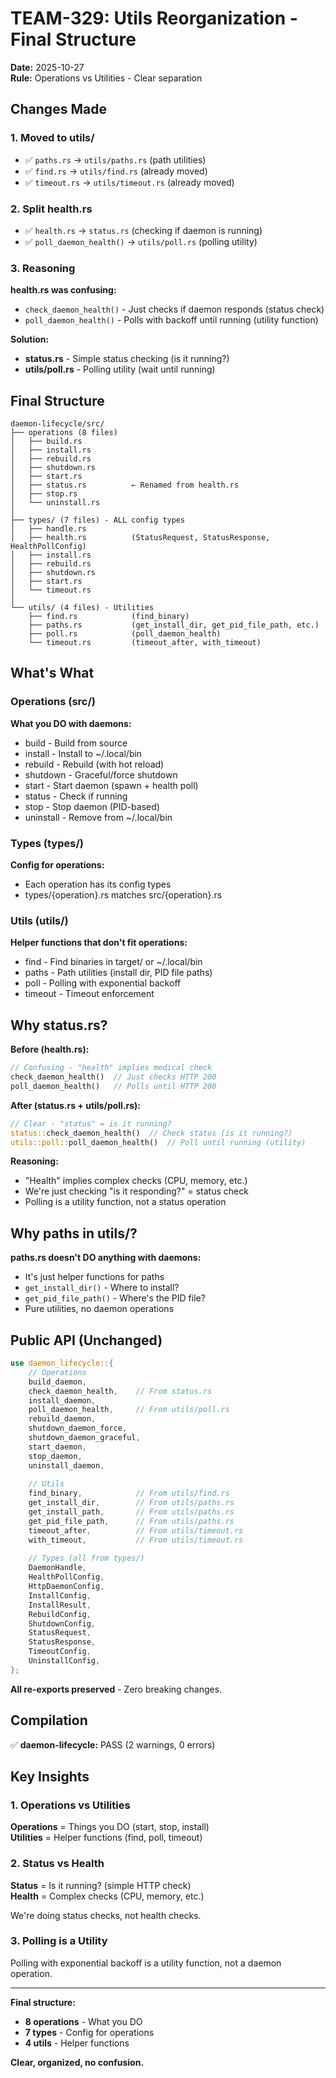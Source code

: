 # TEAM-329: Utils Reorganization - Final Structure

**Date:** 2025-10-27  
**Rule:** Operations vs Utilities - Clear separation

## Changes Made

### 1. Moved to utils/
- ✅ `paths.rs` → `utils/paths.rs` (path utilities)
- ✅ `find.rs` → `utils/find.rs` (already moved)
- ✅ `timeout.rs` → `utils/timeout.rs` (already moved)

### 2. Split health.rs
- ✅ `health.rs` → `status.rs` (checking if daemon is running)
- ✅ `poll_daemon_health()` → `utils/poll.rs` (polling utility)

### 3. Reasoning

**health.rs was confusing:**
- `check_daemon_health()` - Just checks if daemon responds (status check)
- `poll_daemon_health()` - Polls with backoff until running (utility function)

**Solution:**
- **status.rs** - Simple status checking (is it running?)
- **utils/poll.rs** - Polling utility (wait until running)

## Final Structure

```
daemon-lifecycle/src/
├── operations (8 files)
│   ├── build.rs
│   ├── install.rs
│   ├── rebuild.rs
│   ├── shutdown.rs
│   ├── start.rs
│   ├── status.rs          ← Renamed from health.rs
│   ├── stop.rs
│   └── uninstall.rs
│
├── types/ (7 files) - ALL config types
│   ├── handle.rs
│   ├── health.rs          (StatusRequest, StatusResponse, HealthPollConfig)
│   ├── install.rs
│   ├── rebuild.rs
│   ├── shutdown.rs
│   ├── start.rs
│   └── timeout.rs
│
└── utils/ (4 files) - Utilities
    ├── find.rs            (find_binary)
    ├── paths.rs           (get_install_dir, get_pid_file_path, etc.)
    ├── poll.rs            (poll_daemon_health)
    └── timeout.rs         (timeout_after, with_timeout)
```

## What's What

### Operations (src/)
**What you DO with daemons:**
- build - Build from source
- install - Install to ~/.local/bin
- rebuild - Rebuild (with hot reload)
- shutdown - Graceful/force shutdown
- start - Start daemon (spawn + health poll)
- status - Check if running
- stop - Stop daemon (PID-based)
- uninstall - Remove from ~/.local/bin

### Types (types/)
**Config for operations:**
- Each operation has its config types
- types/{operation}.rs matches src/{operation}.rs

### Utils (utils/)
**Helper functions that don't fit operations:**
- find - Find binaries in target/ or ~/.local/bin
- paths - Path utilities (install dir, PID file paths)
- poll - Polling with exponential backoff
- timeout - Timeout enforcement

## Why status.rs?

**Before (health.rs):**
```rust
// Confusing - "health" implies medical check
check_daemon_health()  // Just checks HTTP 200
poll_daemon_health()   // Polls until HTTP 200
```

**After (status.rs + utils/poll.rs):**
```rust
// Clear - "status" = is it running?
status::check_daemon_health()  // Check status (is it running?)
utils::poll::poll_daemon_health()  // Poll until running (utility)
```

**Reasoning:**
- "Health" implies complex checks (CPU, memory, etc.)
- We're just checking "is it responding?" = status check
- Polling is a utility function, not a status operation

## Why paths in utils/?

**paths.rs doesn't DO anything with daemons:**
- It's just helper functions for paths
- `get_install_dir()` - Where to install?
- `get_pid_file_path()` - Where's the PID file?
- Pure utilities, no daemon operations

## Public API (Unchanged)

```rust
use daemon_lifecycle::{
    // Operations
    build_daemon,
    check_daemon_health,    // From status.rs
    install_daemon,
    poll_daemon_health,     // From utils/poll.rs
    rebuild_daemon,
    shutdown_daemon_force,
    shutdown_daemon_graceful,
    start_daemon,
    stop_daemon,
    uninstall_daemon,
    
    // Utils
    find_binary,            // From utils/find.rs
    get_install_dir,        // From utils/paths.rs
    get_install_path,       // From utils/paths.rs
    get_pid_file_path,      // From utils/paths.rs
    timeout_after,          // From utils/timeout.rs
    with_timeout,           // From utils/timeout.rs
    
    // Types (all from types/)
    DaemonHandle,
    HealthPollConfig,
    HttpDaemonConfig,
    InstallConfig,
    InstallResult,
    RebuildConfig,
    ShutdownConfig,
    StatusRequest,
    StatusResponse,
    TimeoutConfig,
    UninstallConfig,
};
```

**All re-exports preserved** - Zero breaking changes.

## Compilation

✅ **daemon-lifecycle:** PASS (2 warnings, 0 errors)

## Key Insights

### 1. Operations vs Utilities
**Operations** = Things you DO (start, stop, install)  
**Utilities** = Helper functions (find, poll, timeout)

### 2. Status vs Health
**Status** = Is it running? (simple HTTP check)  
**Health** = Complex checks (CPU, memory, etc.)

We're doing status checks, not health checks.

### 3. Polling is a Utility
Polling with exponential backoff is a utility function, not a daemon operation.

---

**Final structure:**
- **8 operations** - What you DO
- **7 types** - Config for operations
- **4 utils** - Helper functions

**Clear, organized, no confusion.**
